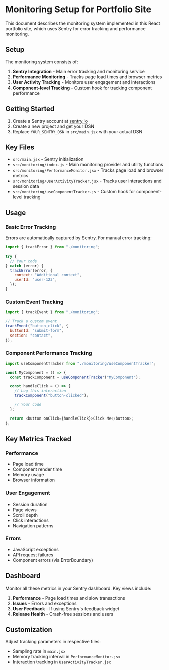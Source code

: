 # Monitoring Setup for Portfolio Site

This document describes the monitoring system implemented in this React portfolio site, which uses Sentry for error tracking and performance monitoring.

## Setup

The monitoring system consists of:

1. **Sentry Integration** - Main error tracking and monitoring service
2. **Performance Monitoring** - Tracks page load times and browser metrics
3. **User Activity Tracking** - Monitors user engagement and interactions
4. **Component-level Tracking** - Custom hook for tracking component performance

## Getting Started

1. Create a Sentry account at [sentry.io](https://sentry.io)
2. Create a new project and get your DSN
3. Replace `YOUR_SENTRY_DSN` in `src/main.jsx` with your actual DSN

## Key Files

- `src/main.jsx` - Sentry initialization
- `src/monitoring/index.js` - Main monitoring provider and utility functions
- `src/monitoring/PerformanceMonitor.jsx` - Tracks page load and browser metrics
- `src/monitoring/UserActivityTracker.jsx` - Tracks user interactions and session data
- `src/monitoring/useComponentTracker.js` - Custom hook for component-level tracking

## Usage

### Basic Error Tracking

Errors are automatically captured by Sentry. For manual error tracking:

```javascript
import { trackError } from "./monitoring";

try {
  // Your code
} catch (error) {
  trackError(error, {
    context: "Additional context",
    userId: "user-123",
  });
}
```

### Custom Event Tracking

```javascript
import { trackEvent } from "./monitoring";

// Track a custom event
trackEvent("button_click", {
  buttonId: "submit-form",
  section: "contact",
});
```

### Component Performance Tracking

```javascript
import useComponentTracker from "./monitoring/useComponentTracker";

const MyComponent = () => {
  const trackComponent = useComponentTracker("MyComponent");

  const handleClick = () => {
    // Log this interaction
    trackComponent("button-clicked");

    // Your code
  };

  return <button onClick={handleClick}>Click Me</button>;
};
```

## Key Metrics Tracked

### Performance

- Page load time
- Component render time
- Memory usage
- Browser information

### User Engagement

- Session duration
- Page views
- Scroll depth
- Click interactions
- Navigation patterns

### Errors

- JavaScript exceptions
- API request failures
- Component errors (via ErrorBoundary)

## Dashboard

Monitor all these metrics in your Sentry dashboard. Key views include:

1. **Performance** - Page load times and slow transactions
2. **Issues** - Errors and exceptions
3. **User Feedback** - If using Sentry's feedback widget
4. **Release Health** - Crash-free sessions and users

## Customization

Adjust tracking parameters in respective files:

- Sampling rate in `main.jsx`
- Memory tracking interval in `PerformanceMonitor.jsx`
- Interaction tracking in `UserActivityTracker.jsx`
